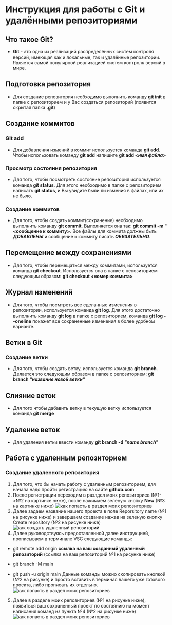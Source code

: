 # Инструкция для работы с Git и удалёнными репозиториями

## Что такое **Git**?
* **Git** - это одна из реализаций распределённых систем контроля версий, имеющая как и локальные, так и удалённые репозитории. Является самой популярной реализацией систем контроля версий в мире.
## Подготовка репозитория
* Для создание репозитория необходимо выполнить команду **git init**  в папке с репозиторием и у Вас создаться репозиторий (появится скрытая папка **.git**)

## Создание коммитов

### Git add
* Для добавления измений в коммит используется команда **git add**. Чтобы использовать команду **git add** напишите **git add _<имя файла>_**

### Просмотр состояния репозитория
* Для того, чтобы посмотреть состояние репозитория используется команда **git status**. Для этого необходимо в папке с репозиторием написать **git status**, и Вы увидите были ли измения в файлах, или их не было.

### Создание коммитов
* Для того, чтобы создать коммит(сохранение) необходимо выполнить команду **git commit**. Выполняется она так: **git commit -m "<сообщение к коммиту>**. Все файлы для коммита должны быть ***ДОБАВЛЕНЫ*** и сообщение к коммиту писать ***ОБЯЗАТЕЛЬНО***.

## Перемещение между сохранениями
* Для того, чтобы перемещаться между коммитами, используется команда **git checkout**. Используется она в папке с пепозиторием следующим образом: **git checkout <номер коммита>**

## Журнал изменений
* Для того, чтобы посмтреть все сделанные изменения в репозитории, используется команда **git log**. Для этого достаточно выполнить команду **git log** в папке с репозиторием, команда **git log --oneline** покажет все сохраненные изменения в более удобном варианте.

## Ветки в Git

### Создание ветки

* Для того, чтобы создать ветку, используется команда **git branch**. Делается это следующим образом в папке с репозиторием: **git branch _"название новой ветки"_**

## Слияние веток

* Для того чтобы дабавить ветку в текущую ветку используется команда **git merge <name branch>**

## Удаление веток
* Для удаления ветки ввести команду **git branch -d _"name branch"_**

## Работа с удаленным репозиторием

### Создание удаленного репозитория

1. Для того, что бы начать работу с удаленным репозиторием, для начала надо пройти регистрацию на сайте **github.com**
2. После регистрации переходим в разлдел моих репозиториев (№1->№2 на картинке ниже), после нажимаем зеленую кнопку **New** (№3 на картинке ниже)
![как попасть в раздел моих репозиториев](rep.png)
3. Далее задаем название нашего проекта в поле Reporsitory name (№1 на рисунке ниже) и завершаем создание нажав на зеленую кнопку Create repository (№2 на рисунке ниже)
![как создать удаленный репозиторий](red2.png)
4. Далее руководствуясь предоставленной далее инструкцией, прописываем в терминале VSC следующие команды:

* git remote add origin **ссылка на ваш созданный удаленный репозиторий** (ссылка на ваш репозиторий №1 на рисунке ниже)

* git branch -M main

* git push -u origin main
Данные команды можно скопировать кнопкой (№2 на рисунке) и просто вставить в терминал вашего уже готового проекта, либо прописать их отдельно. 
![как попасть в раздел моих репозиториев](rep2.png)

5. Далее в разделе моих репозиториев (№1 на рисунке ниже), появиться ваш сохраненный проект по состоянию на момент написания команд из пункта №4 (№2 на рисунке ниже)
![как попасть в раздел моих репозиториев](rep3.png)

